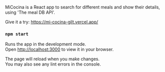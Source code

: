 MiCocina is a React app to search for different meals and show their details, using 'The meal DB API'.

Give it a try: https://mi-cocina-gilt.vercel.app/


### `npm start`

Runs the app in the development mode.\
Open [http://localhost:3000](http://localhost:3000) to view it in your browser.

The page will reload when you make changes.\
You may also see any lint errors in the console.
